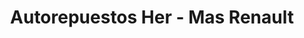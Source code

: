 ---
title: "Autorepuestos Her - Mas Renault"
url: /caracas/autorepuestos-her-mas-renault/
shop: Autoteile
---
